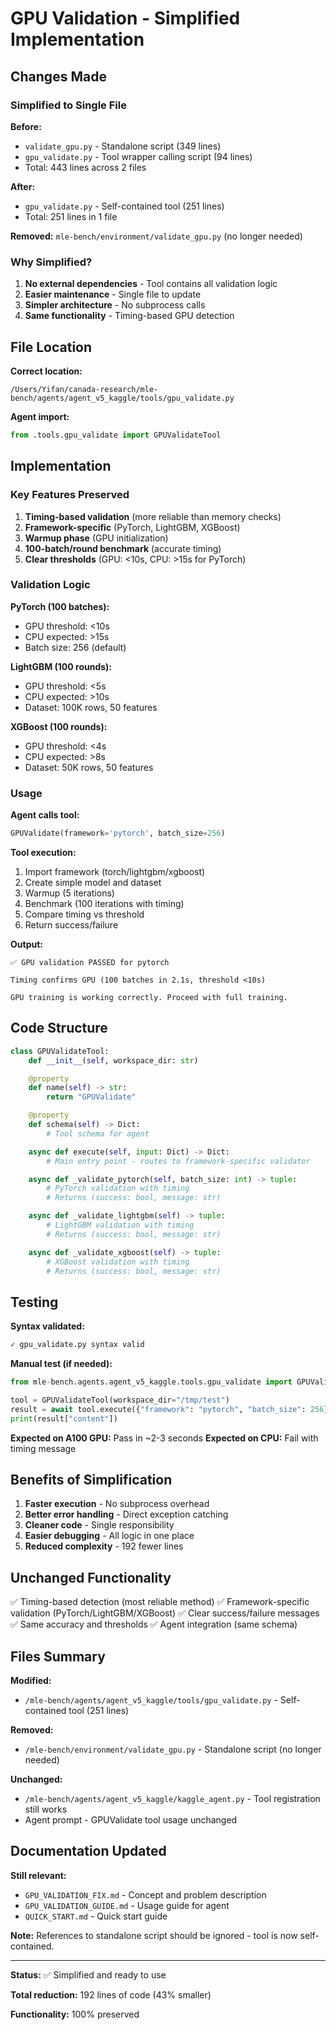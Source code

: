 # GPU Validation - Simplified Implementation

## Changes Made

### Simplified to Single File

**Before:**
- `validate_gpu.py` - Standalone script (349 lines)
- `gpu_validate.py` - Tool wrapper calling script (94 lines)
- Total: 443 lines across 2 files

**After:**
- `gpu_validate.py` - Self-contained tool (251 lines)
- Total: 251 lines in 1 file

**Removed:** `mle-bench/environment/validate_gpu.py` (no longer needed)

### Why Simplified?

1. **No external dependencies** - Tool contains all validation logic
2. **Easier maintenance** - Single file to update
3. **Simpler architecture** - No subprocess calls
4. **Same functionality** - Timing-based GPU detection

## File Location

**Correct location:**
```
/Users/Yifan/canada-research/mle-bench/agents/agent_v5_kaggle/tools/gpu_validate.py
```

**Agent import:**
```python
from .tools.gpu_validate import GPUValidateTool
```

## Implementation

### Key Features Preserved

1. **Timing-based validation** (more reliable than memory checks)
2. **Framework-specific** (PyTorch, LightGBM, XGBoost)
3. **Warmup phase** (GPU initialization)
4. **100-batch/round benchmark** (accurate timing)
5. **Clear thresholds** (GPU: <10s, CPU: >15s for PyTorch)

### Validation Logic

**PyTorch (100 batches):**
- GPU threshold: <10s
- CPU expected: >15s
- Batch size: 256 (default)

**LightGBM (100 rounds):**
- GPU threshold: <5s
- CPU expected: >10s
- Dataset: 100K rows, 50 features

**XGBoost (100 rounds):**
- GPU threshold: <4s
- CPU expected: >8s
- Dataset: 50K rows, 50 features

### Usage

**Agent calls tool:**
```python
GPUValidate(framework='pytorch', batch_size=256)
```

**Tool execution:**
1. Import framework (torch/lightgbm/xgboost)
2. Create simple model and dataset
3. Warmup (5 iterations)
4. Benchmark (100 iterations with timing)
5. Compare timing vs threshold
6. Return success/failure

**Output:**
```
✅ GPU validation PASSED for pytorch

Timing confirms GPU (100 batches in 2.1s, threshold <10s)

GPU training is working correctly. Proceed with full training.
```

## Code Structure

```python
class GPUValidateTool:
    def __init__(self, workspace_dir: str)

    @property
    def name(self) -> str:
        return "GPUValidate"

    @property
    def schema(self) -> Dict:
        # Tool schema for agent

    async def execute(self, input: Dict) -> Dict:
        # Main entry point - routes to framework-specific validator

    async def _validate_pytorch(self, batch_size: int) -> tuple:
        # PyTorch validation with timing
        # Returns (success: bool, message: str)

    async def _validate_lightgbm(self) -> tuple:
        # LightGBM validation with timing
        # Returns (success: bool, message: str)

    async def _validate_xgboost(self) -> tuple:
        # XGBoost validation with timing
        # Returns (success: bool, message: str)
```

## Testing

**Syntax validated:**
```bash
✓ gpu_validate.py syntax valid
```

**Manual test (if needed):**
```python
from mle-bench.agents.agent_v5_kaggle.tools.gpu_validate import GPUValidateTool

tool = GPUValidateTool(workspace_dir="/tmp/test")
result = await tool.execute({"framework": "pytorch", "batch_size": 256})
print(result["content"])
```

**Expected on A100 GPU:** Pass in ~2-3 seconds
**Expected on CPU:** Fail with timing message

## Benefits of Simplification

1. **Faster execution** - No subprocess overhead
2. **Better error handling** - Direct exception catching
3. **Cleaner code** - Single responsibility
4. **Easier debugging** - All logic in one place
5. **Reduced complexity** - 192 fewer lines

## Unchanged Functionality

✅ Timing-based detection (most reliable method)
✅ Framework-specific validation (PyTorch/LightGBM/XGBoost)
✅ Clear success/failure messages
✅ Same accuracy and thresholds
✅ Agent integration (same schema)

## Files Summary

**Modified:**
- `/mle-bench/agents/agent_v5_kaggle/tools/gpu_validate.py` - Self-contained tool (251 lines)

**Removed:**
- `/mle-bench/environment/validate_gpu.py` - Standalone script (no longer needed)

**Unchanged:**
- `/mle-bench/agents/agent_v5_kaggle/kaggle_agent.py` - Tool registration still works
- Agent prompt - GPUValidate tool usage unchanged

## Documentation Updated

**Still relevant:**
- `GPU_VALIDATION_FIX.md` - Concept and problem description
- `GPU_VALIDATION_GUIDE.md` - Usage guide for agent
- `QUICK_START.md` - Quick start guide

**Note:** References to standalone script should be ignored - tool is now self-contained.

---

**Status:** ✅ Simplified and ready to use

**Total reduction:** 192 lines of code (43% smaller)

**Functionality:** 100% preserved
